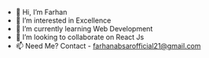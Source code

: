 - 👋 Hi, I’m Farhan
- 👀 I’m interested in Excellence 
- 🌱 I’m currently learning Web Development 
- 💞️ I’m looking to collaborate on React Js
- 📫 Need Me? Contact - farhanabsarofficial21@gmail.com

<!---
farhanabsar21/farhanabsar21 is a ✨ special ✨ repository because its `README.md` (this file) appears on your GitHub profile.
You can click the Preview link to take a look at your changes.
--->
